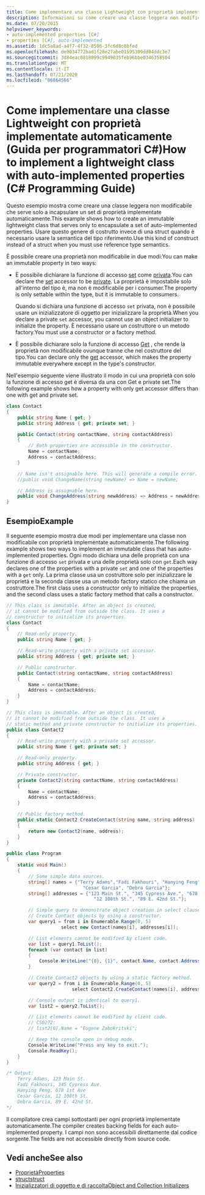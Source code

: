 ```yaml
---
title: Come implementare una classe Lightweight con proprietà implementate automaticamente (Guida per programmatori C#)
description: Informazioni su come creare una classe leggera non modificabile in C# che incapsula le proprietà implementate automaticamente. Esistono due approcci di implementazione.
ms.date: 07/20/2015
helpviewer_keywords:
- auto-implemented properties [C#]
- properties [C#], auto-implemented
ms.assetid: 1dc5a8ad-a4f7-4f32-8506-3fc6d8c8bfed
ms.openlocfilehash: de9034772bad1f28e27abe01595309dd84ddc3e7
ms.sourcegitcommit: 3d84eac0818099c9949035feb96bbe0346358504
ms.translationtype: MT
ms.contentlocale: it-IT
ms.lasthandoff: 07/21/2020
ms.locfileid: "86864566"
---
```

# <a name="how-to-implement-a-lightweight-class-with-auto-implemented-properties-c-programming-guide"></a><span data-ttu-id="906bb-104">Come implementare una classe Lightweight con proprietà implementate automaticamente (Guida per programmatori C#)</span><span class="sxs-lookup"><span data-stu-id="906bb-104">How to implement a lightweight class with auto-implemented properties (C# Programming Guide)</span></span>

<span data-ttu-id="906bb-105">Questo esempio mostra come creare una classe leggera non modificabile che serve solo a incapsulare un set di proprietà implementate automaticamente.</span><span class="sxs-lookup"><span data-stu-id="906bb-105">This example shows how to create an immutable lightweight class that serves only to encapsulate a set of auto-implemented properties.</span></span> <span data-ttu-id="906bb-106">Usare questo genere di costrutto invece di una struct quando è necessario usare la semantica del tipo riferimento.</span><span class="sxs-lookup"><span data-stu-id="906bb-106">Use this kind of construct instead of a struct when you must use reference type semantics.</span></span>

<span data-ttu-id="906bb-107">È possibile creare una proprietà non modificabile in due modi:</span><span class="sxs-lookup"><span data-stu-id="906bb-107">You can make an immutable property in two ways:</span></span>

- <span data-ttu-id="906bb-108">È possibile dichiarare la funzione di accesso [set](../../language-reference/keywords/set.md) come [privata](../../language-reference/keywords/private.md).</span><span class="sxs-lookup"><span data-stu-id="906bb-108">You can declare the [set](../../language-reference/keywords/set.md) accessor to be [private](../../language-reference/keywords/private.md).</span></span>  <span data-ttu-id="906bb-109">La proprietà è impostabile solo all'interno del tipo è, ma non è modificabile per i consumer.</span><span class="sxs-lookup"><span data-stu-id="906bb-109">The property is only settable within the type, but it is immutable to consumers.</span></span>

  <span data-ttu-id="906bb-110">Quando si dichiara una funzione di accesso `set` privata, non è possibile usare un inizializzatore di oggetto per inizializzare la proprietà.</span><span class="sxs-lookup"><span data-stu-id="906bb-110">When you declare a private `set` accessor, you cannot use an object initializer to initialize the property.</span></span> <span data-ttu-id="906bb-111">È necessario usare un costruttore o un metodo factory.</span><span class="sxs-lookup"><span data-stu-id="906bb-111">You must use a constructor or a factory method.</span></span>
- <span data-ttu-id="906bb-112">È possibile dichiarare solo la funzione di accesso [Get](../../language-reference/keywords/get.md) , che rende la proprietà non modificabile ovunque tranne che nel costruttore del tipo.</span><span class="sxs-lookup"><span data-stu-id="906bb-112">You can declare only the [get](../../language-reference/keywords/get.md) accessor, which makes the property immutable everywhere except in the type's constructor.</span></span>

<span data-ttu-id="906bb-113">Nell'esempio seguente viene illustrato il modo in cui una proprietà con solo la funzione di accesso get è diversa da una con Get e private set.</span><span class="sxs-lookup"><span data-stu-id="906bb-113">The following example shows how a property with only get accessor differs than one with get and private set.</span></span>

```csharp
class Contact
{
    public string Name { get; }
    public string Address { get; private set; }

    public Contact(string contactName, string contactAddress)
    {
        // Both properties are accessible in the constructor.
        Name = contactName;
        Address = contactAddress;
    }

    // Name isn't assignable here. This will generate a compile error.
    //public void ChangeName(string newName) => Name = newName;

    // Address is assignable here.
    public void ChangeAddress(string newAddress) => Address = newAddress
}
```

## <a name="example"></a><span data-ttu-id="906bb-114">Esempio</span><span class="sxs-lookup"><span data-stu-id="906bb-114">Example</span></span>

<span data-ttu-id="906bb-115">Il seguente esempio mostra due modi per implementare una classe non modificabile con proprietà implementate automaticamente.</span><span class="sxs-lookup"><span data-stu-id="906bb-115">The following example shows two ways to implement an immutable class that has auto-implemented properties.</span></span> <span data-ttu-id="906bb-116">Ogni modo dichiara una delle proprietà con una funzione di accesso `set` privata e una delle proprietà solo con `get`.</span><span class="sxs-lookup"><span data-stu-id="906bb-116">Each way declares one of the properties with a private `set` and one of the properties with a `get` only.</span></span>  <span data-ttu-id="906bb-117">La prima classe usa un costruttore solo per inizializzare le proprietà e la seconda classe usa un metodo factory statico che chiama un costruttore.</span><span class="sxs-lookup"><span data-stu-id="906bb-117">The first class uses a constructor only to initialize the properties, and the second class uses a static factory method that calls a constructor.</span></span>

```csharp
// This class is immutable. After an object is created,
// it cannot be modified from outside the class. It uses a
// constructor to initialize its properties.
class Contact
{
    // Read-only property.
    public string Name { get; }

    // Read-write property with a private set accessor.
    public string Address { get; private set; }

    // Public constructor.
    public Contact(string contactName, string contactAddress)
    {
        Name = contactName;
        Address = contactAddress;
    }
}

// This class is immutable. After an object is created,
// it cannot be modified from outside the class. It uses a
// static method and private constructor to initialize its properties.
public class Contact2
{
    // Read-write property with a private set accessor.
    public string Name { get; private set; }

    // Read-only property.
    public string Address { get; }

    // Private constructor.
    private Contact2(string contactName, string contactAddress)
    {
        Name = contactName;
        Address = contactAddress;
    }

    // Public factory method.
    public static Contact2 CreateContact(string name, string address)
    {
        return new Contact2(name, address);
    }
}

public class Program
{
    static void Main()
    {
        // Some simple data sources.
        string[] names = {"Terry Adams","Fadi Fakhouri", "Hanying Feng",
                            "Cesar Garcia", "Debra Garcia"};
        string[] addresses = {"123 Main St.", "345 Cypress Ave.", "678 1st Ave",
                                "12 108th St.", "89 E. 42nd St."};

        // Simple query to demonstrate object creation in select clause.
        // Create Contact objects by using a constructor.
        var query1 = from i in Enumerable.Range(0, 5)
                    select new Contact(names[i], addresses[i]);

        // List elements cannot be modified by client code.
        var list = query1.ToList();
        foreach (var contact in list)
        {
            Console.WriteLine("{0}, {1}", contact.Name, contact.Address);
        }

        // Create Contact2 objects by using a static factory method.
        var query2 = from i in Enumerable.Range(0, 5)
                        select Contact2.CreateContact(names[i], addresses[i]);

        // Console output is identical to query1.
        var list2 = query2.ToList();

        // List elements cannot be modified by client code.
        // CS0272:
        // list2[0].Name = "Eugene Zabokritski";

        // Keep the console open in debug mode.
        Console.WriteLine("Press any key to exit.");
        Console.ReadKey();
    }
}

/* Output:
    Terry Adams, 123 Main St.
    Fadi Fakhouri, 345 Cypress Ave.
    Hanying Feng, 678 1st Ave
    Cesar Garcia, 12 108th St.
    Debra Garcia, 89 E. 42nd St.
*/
```

<span data-ttu-id="906bb-118">Il compilatore crea campi sottostanti per ogni proprietà implementate automaticamente.</span><span class="sxs-lookup"><span data-stu-id="906bb-118">The compiler creates backing fields for each auto-implemented property.</span></span> <span data-ttu-id="906bb-119">I campi non sono accessibili direttamente dal codice sorgente.</span><span class="sxs-lookup"><span data-stu-id="906bb-119">The fields are not accessible directly from source code.</span></span>

## <a name="see-also"></a><span data-ttu-id="906bb-120">Vedi anche</span><span class="sxs-lookup"><span data-stu-id="906bb-120">See also</span></span>

- [<span data-ttu-id="906bb-121">Proprietà</span><span class="sxs-lookup"><span data-stu-id="906bb-121">Properties</span></span>](./properties.md)
- [<span data-ttu-id="906bb-122">struct</span><span class="sxs-lookup"><span data-stu-id="906bb-122">struct</span></span>](../../language-reference/builtin-types/struct.md)
- [<span data-ttu-id="906bb-123">Inizializzatori di oggetto e di raccolta</span><span class="sxs-lookup"><span data-stu-id="906bb-123">Object and Collection Initializers</span></span>](./object-and-collection-initializers.md)
